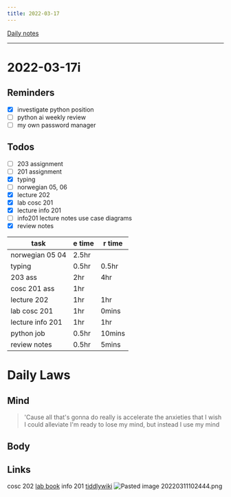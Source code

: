 ```yaml
---
title: 2022-03-17
---
```

[Daily notes](content/notes/daily-notes.md)

---

# 2022-03-17i
## Reminders
- [x] investigate python position 
- [ ] python ai weekly review
- [ ] my own password manager

## Todos
- [ ] 203 assignment
- [ ] 201 assignment
- [x] typing
- [ ] norwegian 05, 06
- [x] lecture 202
- [x] lab cosc 201
- [x] lecture info 201 
- [ ] info201 lecture notes use case diagrams
- [x] review notes
 
| task                     | e time | r time |
| -------------------------| ------ | -------|
| norwegian 05 04          | 2.5hr  |        |
| typing                   | 0.5hr  | 0.5hr  |
| 203 ass                  | 2hr    | 4hr    |
| cosc 201 ass             | 1hr    |        |
| lecture 202              | 1hr    | 1hr    |
| lab cosc 201             | 1hr    | 0mins  |
| lecture info 201         | 1hr    | 1hr    |
| python job               | 0.5hr  | 10mins |
| review notes             | 0.5hr  | 5mins  |

# Daily Laws
## Mind
> 'Cause all that's gonna do really is accelerate the anxieties that I wish I could alleviate
> I'm ready to lose my mind, but instead I use my mind

## Body

## Links
cosc 202 [lab book](https://cosc202.cspages.otago.ac.nz/lab-book/COSC202LabBook.pdf)
info 201 [tiddlywiki](https://isgb.otago.ac.nz/infosci/INFO201/labs_release/raw/master/output/info201_labs.html#%2FLabs%2FLab%2002%2FLab%202%3A%20Git%20and%20GitBucket:%5B%5B%2FLabs%2FLab%2002%2FLab%202%3A%20Git%20and%20GitBucket%5D%5D)
![Pasted image 20220311102444.png](None)